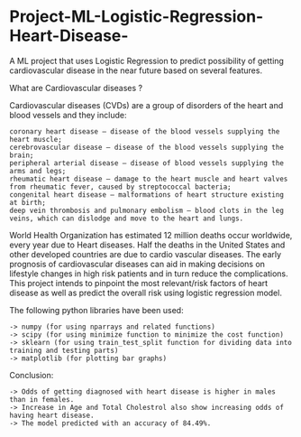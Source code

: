 # Project-ML-Logistic-Regression-Heart-Disease-
A ML project that uses Logistic Regression to predict possibility of getting cardiovascular disease in the near future based on several features.

What are Cardiovascular diseases ?

Cardiovascular diseases (CVDs) are a group of disorders of the heart and blood vessels and they include:

	coronary heart disease – disease of the blood vessels supplying the heart muscle;
	cerebrovascular disease – disease of the blood vessels supplying the brain;
	peripheral arterial disease – disease of blood vessels supplying the arms and legs;
	rheumatic heart disease – damage to the heart muscle and heart valves from rheumatic fever, caused by streptococcal bacteria;
	congenital heart disease – malformations of heart structure existing at birth;
	deep vein thrombosis and pulmonary embolism – blood clots in the leg veins, which can dislodge and move to the heart and lungs.
	
World Health Organization has estimated 12 million deaths occur worldwide, every year due to Heart diseases. Half the deaths in the United States and other developed countries are due to cardio vascular diseases. The early prognosis of cardiovascular diseases can aid in making decisions on lifestyle changes in high risk patients and in turn reduce the complications. This project intends to pinpoint the most relevant/risk factors of heart disease as well as predict the overall risk using logistic regression model.

The following python libraries have been used:

	-> numpy (for using nparrays and related functions)
	-> scipy (for using minimize function to minimize the cost function)
	-> sklearn (for using train_test_split function for dividing data into training and testing parts)
	-> matplotlib (for plotting bar graphs)
	
Conclusion:

	-> Odds of getting diagnosed with heart disease is higher in males than in females.
	-> Increase in Age and Total Cholestrol also show increasing odds of having heart disease.
	-> The model predicted with an accuracy of 84.49%.
